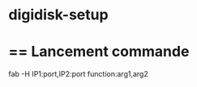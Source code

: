 digidisk-setup
==============

== 
Lancement commande
==

fab -H IP1:port,IP2:port function:arg1,arg2

